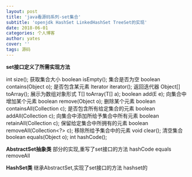 ```yaml
---
layout: post
title: 'java看源码系列-set集合'
subtitle: 'openjdk HashSet LinkedHashSet TreeSet的实现'
date: 2018-06-01
categories: 个人博客
author: yates
cover: ''
tags: 源码
---
```


**set接口定义了所需实现方法**

int size(); 获取集合大小
boolean isEmpty(); 集合是否为空
boolean contains(Object o); 是否包含某元素
Iterator<E> iterator(); 返回迭代器
Object[] toArray(); 展示为数组对象形式
<T> T[] toArray(T[] a);
boolean add(E e); 向集合中增加某个元素
boolean remove(Object o); 删除某个元素
boolean containsAll(Collection<?> c); 是否包含所有给定集合的元素
boolean addAll(Collection<? extends E> c); 向集合中添加所给予集合中所有元素
boolean retainAll(Collection<?> c); 保留给定集合中所拥有的元素
boolean removeAll(Collection<?> c); 移除所给予集合中的元素
void clear(); 清空集合
boolean equals(Object o); 
int hashCode();

**AbstractSet抽象类**
部分的实现,重写了set接口的方法 hashCode equals removeAll

**HashSet类**
继承AbstractSet,实现了set接口的方法
hashset的

